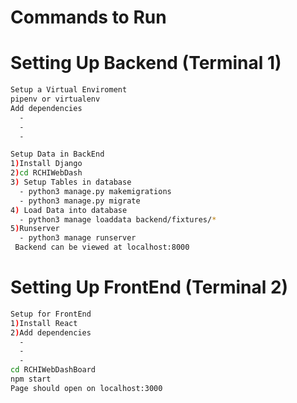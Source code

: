 # Commands to Run 

# Setting Up Backend (Terminal 1)

```bash
Setup a Virtual Enviroment
pipenv or virtualenv
Add dependencies
  -
  -
  -
```

```bash
Setup Data in BackEnd 
1)Install Django
2)cd RCHIWebDash
3) Setup Tables in database
  - python3 manage.py makemigrations
  - python3 manage.py migrate
4) Load Data into database
  - python3 manage loaddata backend/fixtures/*
5)Runserver
  - python3 manage runserver
 Backend can be viewed at localhost:8000
```

# Setting Up FrontEnd (Terminal 2)
```bash
Setup for FrontEnd
1)Install React
2)Add dependencies
  -
  -
  -
cd RCHIWebDashBoard
npm start
Page should open on localhost:3000
```
